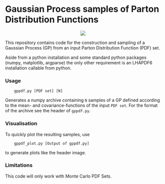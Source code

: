 # Gaussian Process samples of Parton Distribution Functions
<p align="center">
  <img src="https://i.imgur.com/5cavM2x.png">
</p>

This repository contains code for the construction and sampling of a Gaussian
Process (GP) from an input Parton Distribution Function (PDF) set.

Aside from a python installation and some standard python packages (numpy,
matplotlib, argparse) the only other requirement is an LHAPDF6 installation
callable from python.

### Usage
```Shell
    gppdf.py [PDF set] [N]
```
Generates a numpy archive containing `N` samples of a GP defined according to
the mean- and covariance-functions of the input `PDF set`. For the format of the
archive see the header of `gppdf.py`.

### Visualisation
To quickly plot the resulting samples, use
```Shell
    gppdf_plot.py [Output of gppdf.py]
```
to generate plots like the header image.

### Limitations
This code will only work with Monte Carlo PDF Sets.
